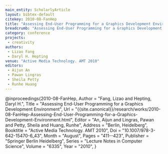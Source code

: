 ```yaml
---
main_entity: ScholarlyArticle
layout: bibtex-default
citekey: 2010-08-FanHep
title: "Assessing End-User Programming for a Graphics Development Environment (2010)"
breadcrumb: "Assessing End-User Programming for a Graphics Development Environment (2010)"
category: conference
projects:
 - creativity
authors:
 - Lizao Fang
 - Daryl H. Hepting
venue: "Active Media Technology. AMT 2010"
editors:
 - Aijun An
 - Pawan Lingras
 - Sheila Petty
 - Runhe Huang
---
```

@inproceedings{2010-08-FanHep,
	Author =  "Fang, Lizao and Hepting, Daryl H.",
	Title =  "Assessing End-User Programming for a Graphics Development Environment",
	Url = \"{{site.canonical}}/research/works/2010-08-FanHep-Assessing-End-User-Programming-for-a-Graphics-Development-Environment.html\",
	Editor =  "An, Aijun and Lingras, Pawan and Petty, Sheila and Huang, Runhe",
	Address =  "Berlin, Heidelberg",
	Booktitle =  "Active Media Technology. AMT 2010",
	Doi =  "10.1007/978-3-642-15470-6\_43",
	Month =  "August",
	Pages =  "411--423",
	Publisher =  "Springer Berlin Heidelberg",
	Series =  "Lecture Notes in Computer Science",
	Volume =  "6335",
	Year =  "2010",
}
